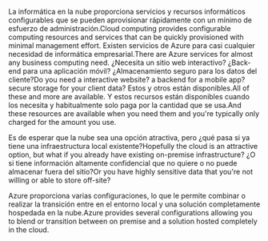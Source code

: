 <span data-ttu-id="78954-101">La informática en la nube proporciona servicios y recursos informáticos configurables que se pueden aprovisionar rápidamente con un mínimo de esfuerzo de administración.</span><span class="sxs-lookup"><span data-stu-id="78954-101">Cloud computing provides configurable computing resources and services that can be quickly provisioned with minimal management effort.</span></span> <span data-ttu-id="78954-102">Existen servicios de Azure para casi cualquier necesidad de informática empresarial.</span><span class="sxs-lookup"><span data-stu-id="78954-102">There are Azure services for almost any business computing need.</span></span> <span data-ttu-id="78954-103">¿Necesita un sitio web interactivo? ¿Back-end para una aplicación móvil? ¿Almacenamiento seguro para los datos del cliente?</span><span class="sxs-lookup"><span data-stu-id="78954-103">Do you need a interactive website? a backend for a mobile app? secure storage for your client data?</span></span> <span data-ttu-id="78954-104">Estos y otros están disponibles.</span><span class="sxs-lookup"><span data-stu-id="78954-104">All of these and more are available.</span></span> <span data-ttu-id="78954-105">Y estos recursos están disponibles cuando los necesita y habitualmente solo paga por la cantidad que se usa.</span><span class="sxs-lookup"><span data-stu-id="78954-105">And these resources are available when you need them and you're typically only charged for the amount you use.</span></span>

<span data-ttu-id="78954-106">Es de esperar que la nube sea una opción atractiva, pero ¿qué pasa si ya tiene una infraestructura local existente?</span><span class="sxs-lookup"><span data-stu-id="78954-106">Hopefully the cloud is an attractive option, but what if you already have existing on-premise infrastructure?</span></span> <span data-ttu-id="78954-107">¿O si tiene información altamente confidencial que no quiere o no puede almacenar fuera del sitio?</span><span class="sxs-lookup"><span data-stu-id="78954-107">Or you have highly sensitive data that you're not willing or able to store off-site?</span></span>

<span data-ttu-id="78954-108">Azure proporciona varias configuraciones, lo que le permite combinar o realizar la transición entre en el entorno local y una solución completamente hospedada en la nube.</span><span class="sxs-lookup"><span data-stu-id="78954-108">Azure provides several configurations allowing you to blend or transition between on premise and a solution hosted completely in the cloud.</span></span>
